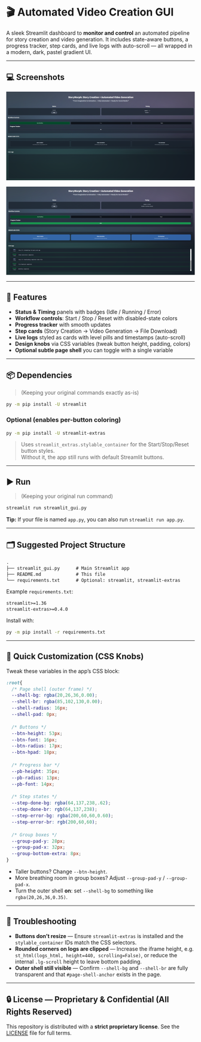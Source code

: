 # 🎬 Automated Video Creation GUI

A sleek Streamlit dashboard to **monitor and control** an automated pipeline for story creation and video generation. It includes state-aware buttons, a progress tracker, step cards, and live logs with auto-scroll — all wrapped in a modern, dark, pastel gradient UI.

---

## 💻 Screenshots

![Dashboard](readme_images/before_use.png)

![Dashboard](readme_images/after_use.png)

---

## 🧰 Features

- **Status & Timing** panels with badges (Idle / Running / Error)
- **Workflow controls**: Start / Stop / Reset with disabled-state colors
- **Progress tracker** with smooth updates
- **Step cards** (Story Creation → Video Generation → File Download)
- **Live logs** styled as cards with level pills and timestamps (auto-scroll)
- **Design knobs** via CSS variables (tweak button height, padding, colors)
- **Optional subtle page shell** you can toggle with a single variable

---

## 📦 Dependencies

> (Keeping your original commands exactly as-is)

```bash
py -m pip install -U streamlit
```

### Optional (enables per-button coloring)

```bash
py -m pip install -U streamlit-extras
```

> Uses `streamlit_extras.stylable_container` for the Start/Stop/Reset button styles.  
> Without it, the app still runs with default Streamlit buttons.

---

## ▶️ Run

> (Keeping your original run command)

```bash
streamlit run streamlit_gui.py
```

**Tip:** If your file is named `app.py`, you can also run `streamlit run app.py`.

---

## 🗂️ Suggested Project Structure

```
.
├── streamlit_gui.py      # Main Streamlit app
├── README.md             # This file
└── requirements.txt      # Optional: streamlit, streamlit-extras
```

Example `requirements.txt`:

```
streamlit>=1.36
streamlit-extras>=0.4.0
```

Install with:

```bash
py -m pip install -r requirements.txt
```

---

## 🎨 Quick Customization (CSS Knobs)

Tweak these variables in the app’s CSS block:

```css
:root{
  /* Page shell (outer frame) */
  --shell-bg: rgba(20,26,36,0.00);
  --shell-br: rgba(85,102,130,0.00);
  --shell-radius: 16px;
  --shell-pad: 0px;

  /* Buttons */
  --btn-height: 53px;
  --btn-font: 16px;
  --btn-radius: 17px;
  --btn-hpad: 18px;

  /* Progress bar */
  --pb-height: 35px;
  --pb-radius: 13px;
  --pb-font: 14px;

  /* Step states */
  --step-done-bg: rgba(64,137,238,.62);
  --step-done-br: rgb(64,137,238);
  --step-error-bg: rgba(200,60,60,0.60);
  --step-error-br: rgb(200,60,60);

  /* Group boxes */
  --group-pad-y: 28px;
  --group-pad-x: 32px;
  --group-bottom-extra: 8px;
}
```

- Taller buttons? Change `--btn-height`.
- More breathing room in group boxes? Adjust `--group-pad-y` / `--group-pad-x`.
- Turn the outer shell **on**: set `--shell-bg` to something like `rgba(20,26,36,0.35)`.

---

## 🧪 Troubleshooting

- **Buttons don’t resize** — Ensure `streamlit-extras` is installed and the `stylable_container` IDs match the CSS selectors.
- **Rounded corners on logs are clipped** — Increase the iframe height, e.g. `st_html(logs_html, height=440, scrolling=False)`, or reduce the internal `.lg-scroll` height to leave bottom padding.
- **Outer shell still visible** — Confirm `--shell-bg` and `--shell-br` are fully transparent and that `#page-shell-anchor` exists in the page.

---

## 🔒 License — Proprietary & Confidential (All Rights Reserved)

This repository is distributed with a **strict proprietary license**. See the [LICENSE](LICENSE) file for full terms.
